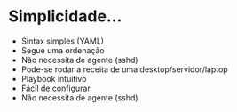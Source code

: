 
# Simplicidade…

- Sintax simples (YAML)
- Segue uma ordenação
- Não necessita de agente (sshd)
- Pode-se rodar a receita de uma desktop/servidor/laptop
- Playbook intuitivo
- Fácil de configurar
- Não necessita de agente (sshd)
